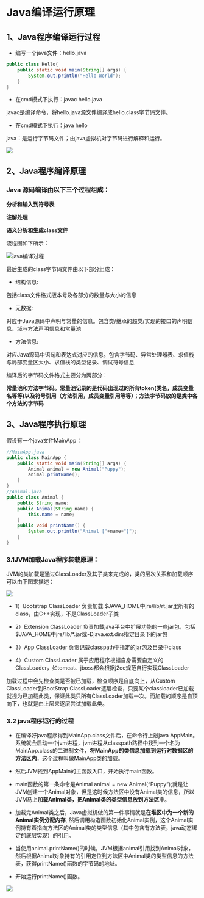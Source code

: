 
# Java编译运行原理

## 1、Java程序编译运行过程

* 编写一个java文件：hello.java

```java
public class Hello{
	public static void main(String[] args) {
		System.out.println("Hello World");
	}
}
```

* 在cmd模式下执行：javac hello.java

 javac是编译命令，将hello.java源文件编译成hello.class字节码文件。

* 在cmd模式下执行：java hello

java：是运行字节码文件；由java虚拟机对字节码进行解释和运行。

![](https://img-blog.csdn.net/20160724134932709)

## 2、Java程序编译原理

### Java 源码编译由以下三个过程组成：

**分析和输入到符号表**

**注解处理**

**语义分析和生成class文件**

流程图如下所示：

![java编译过程](https://img-blog.csdnimg.cn/20210110203124811.png)
 
最后生成的class字节码文件由以下部分组成：

* 结构信息:

包括class文件格式版本号及各部分的数量与大小的信息

* 元数据:

对应于Java源码中声明与常量的信息。包含类/继承的超类/实现的接口的声明信息、域与方法声明信息和常量池

* 方法信息:

对应Java源码中语句和表达式对应的信息。包含字节码、异常处理器表、求值栈与局部变量区大小、求值栈的类型记录、调试符号信息

编译后的字节码文件格式主要分为两部分：

**常量池和方法字节码。常量池记录的是代码出现过的所有token(类名，成员变量名等等)以及符号引用（方法引用，成员变量引用等等）；方法字节码放的是类中各个方法的字节码**


## 3、Java程序执行原理



假设有一个java文件MainApp：
```java
//MainApp.java  
public class MainApp {  
    public static void main(String[] args) {  
        Animal animal = new Animal("Puppy");  
        animal.printName();  
    }  
}  
//Animal.java  
public class Animal {  
    public String name;  
    public Animal(String name) {  
        this.name = name;  
    }  
    public void printName() {  
        System.out.println("Animal ["+name+"]");  
    }  
}  

```

### 3.1JVM加载Java程序装载原理：

JVM的类加载是通过ClassLoader及其子类来完成的，类的层次关系和加载顺序可以由下图来描述：

![](https://img-blog.csdnimg.cn/2021011020493653.png?x-oss-process=image/watermark,type_ZmFuZ3poZW5naGVpdGk,shadow_10,text_aHR0cHM6Ly9ibG9nLmNzZG4ubmV0L3lhbmd3dTAwNw==,size_16,color_FFFFFF,t_70)

* 1）Bootstrap ClassLoader
负责加载 $JAVA_HOME中jre/lib/rt.jar里所有的class，由C++实现，不是ClassLoader子类

* 2）Extension ClassLoader
负责加载java平台中扩展功能的一些jar包，包括$JAVA_HOME中jre/lib/*.jar或-Djava.ext.dirs指定目录下的jar包

* 3）App ClassLoader
负责记载classpath中指定的jar包及目录中class

* 4）Custom ClassLoader
属于应用程序根据自身需要自定义的ClassLoader，如tomcat、jboss都会根据j2ee规范自行实现ClassLoader

加载过程中会先检查类是否被已加载，检查顺序是自底向上，从Custom ClassLoader到BootStrap ClassLoader逐层检查，只要某个classloader已加载就视为已加载此类，保证此类只所有ClassLoader加载一次。而加载的顺序是自顶向下，也就是由上层来逐层尝试加载此类。

### 3.2 java程序运行的过程

* 在编译好java程序得到MainApp.class文件后，在命令行上敲java AppMain。系统就会启动一个jvm进程，jvm进程从classpath路径中找到一个名为MainApp.class的二进制文件，**将MainApp的类信息加载到运行时数据区的方法区内**，这个过程叫做MainApp类的加载。

* 然后JVM找到AppMain的主函数入口，开始执行main函数。


* main函数的第一条命令是Animal animal = new Animal(“Puppy”);就是让JVM创建一个Animal对象，但是这时候方法区中没有Animal类的信息，所以JVM马上**加载Animal类，把Animal类的类型信息放到方法区中**。


* 加载完Animal类之后，Java虚拟机做的第一件事情就是**在堆区中为一个新的Animal实例分配内存**, 然后调用构造函数初始化Animal实例，这个Animal实例持有着指向方法区的Animal类的类型信息（其中包含有方法表，java动态绑定的底层实现）的引用。


* 当使用animal.printName()的时候，JVM根据animal引用找到Animal对象，然后根据Animal对象持有的引用定位到方法区中Animal类的类型信息的方法表，获得printName()函数的字节码的地址。
* 开始运行printName()函数。

![](https://img-blog.csdnimg.cn/20210110204317434.png?x-oss-process=image/watermark,type_ZmFuZ3poZW5naGVpdGk,shadow_10,text_aHR0cHM6Ly9ibG9nLmNzZG4ubmV0L3lhbmd3dTAwNw==,size_16,color_FFFFFF,t_70)






